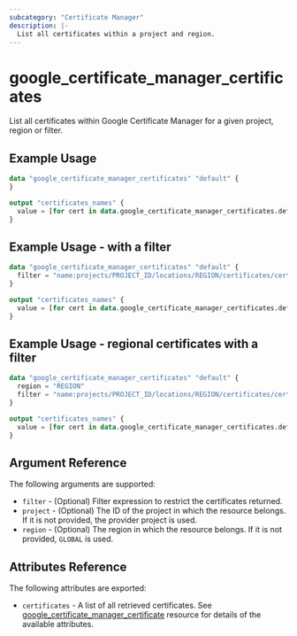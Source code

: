 ```yaml
---
subcategory: "Certificate Manager"
description: |-
  List all certificates within a project and region.
---
```

# google_certificate_manager_certificates

List all certificates within Google Certificate Manager for a given project, region or filter.

## Example Usage

```tf
data "google_certificate_manager_certificates" "default" {
}

output "certificates_names" {
  value = [for cert in data.google_certificate_manager_certificates.default.certificates : cert.name]
}
```

## Example Usage - with a filter

```tf
data "google_certificate_manager_certificates" "default" {
  filter = "name:projects/PROJECT_ID/locations/REGION/certificates/certificate-name-*"
}

output "certificates_names" {
  value = [for cert in data.google_certificate_manager_certificates.default.certificates : cert.name]
}
```

## Example Usage - regional certificates with a filter

```tf
data "google_certificate_manager_certificates" "default" {
  region = "REGION"
  filter = "name:projects/PROJECT_ID/locations/REGION/certificates/certificate-name-*"
}

output "certificates_names" {
  value = [for cert in data.google_certificate_manager_certificates.default.certificates : cert.name]
}
```

## Argument Reference

The following arguments are supported:

* `filter` - (Optional) Filter expression to restrict the certificates returned.
* `project` - (Optional) The ID of the project in which the resource belongs. If it
    is not provided, the provider project is used.
* `region` - (Optional) The region in which the resource belongs. If it is not provided, `GLOBAL` is used.

## Attributes Reference

The following attributes are exported:

* `certificates` - A list of all retrieved certificates. See [google_certificate_manager_certificate](https://registry.terraform.io/providers/hashicorp/google/latest/docs/resources/certificate_manager_certificate) resource for details of the available attributes.

